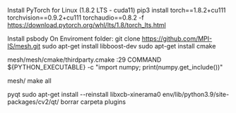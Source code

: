 Install PyTorch for Linux (1.8.2 LTS - cuda11)
pip3 install torch==1.8.2+cu111 torchvision==0.9.2+cu111 torchaudio==0.8.2 -f https://download.pytorch.org/whl/lts/1.8/torch_lts.html

Install psbody
On Enviroment folder:
git clone https://github.com/MPI-IS/mesh.git
sudo apt-get install libboost-dev
sudo apt-get install cmake

mesh/mesh/cmake/thirdparty.cmake
	:29 COMMAND ${PYTHON_EXECUTABLE} -c "import numpy; print(numpy.get_include())"

mesh/ make all


pyqt
sudo apt-get install --reinstall libxcb-xinerama0
env/lib/python3.9/site-packages/cv2/qt/ borrar carpeta plugins